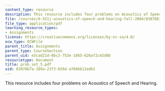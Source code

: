 ```yaml
---
content_type: resource
description: This resource includes four problems on Acoustics of Speech and Hearing.
file: /courses/6-551j-acoustics-of-speech-and-hearing-fall-2004/83078b7a189a23f3026da704bb12edb1_prob_set_5.pdf
file_type: application/pdf
learning_resource_types:
- Assignments
license: https://creativecommons.org/licenses/by-nc-sa/4.0/
ocw_type: OCWFile
parent_title: Assignments
parent_type: CourseSection
parent_uid: e3cad21d-0bc3-753e-1865-626af2c42d8b
resourcetype: Document
title: prob_set_5.pdf
uid: 83078b7a-189a-23f3-026d-a704bb12edb1
---
```

This resource includes four problems on Acoustics of Speech and Hearing.